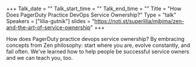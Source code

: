 +++
Talk_date = ""
Talk_start_time = ""
Talk_end_time = ""
Title = "How Does PagerDuty Practice DevOps Service Ownership?"
Type = "talk"
Speakers = ["lilia-gutnik"]
slides = "https://noti.st/superlilia/mjbjma/zen-and-the-art-of-service-ownership"
+++

How does PagerDuty practice devops service ownership? By embracing concepts from Zen philosophy: start where you are, evolve constantly, and fail often. We’ve learned how to help people be successful service owners and we can teach you, too.
